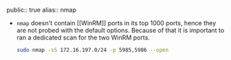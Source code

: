 public:: true
alias:: nmap

- `nmap` doesn't contain [[WinRM]] ports in its top 1000 ports, hence they are not probed with the default options. Because of that it is important to ran a dedicated scan for the two WinRM ports.
  ```bash
  sudo nmap -sS 172.16.197.0/24 -p 5985,5986 --open
  ```
